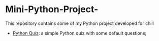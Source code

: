 # Mini-Python-Project-
This repository contains some of my Python project developed for chill

- [Python Quiz](/Python%20Quiz/): a simple Python quiz with some default questions;
